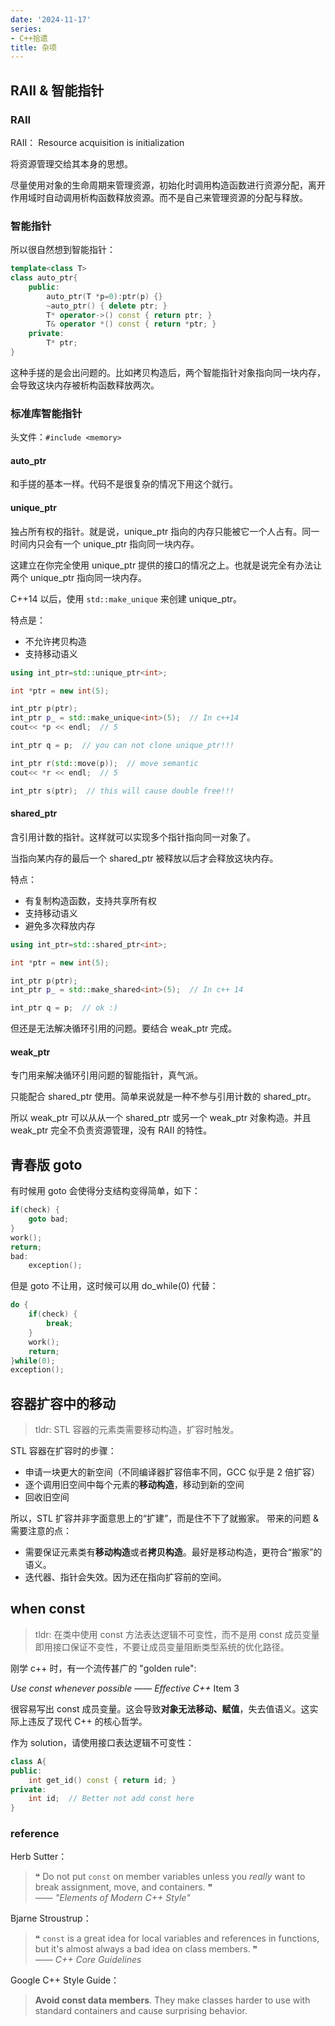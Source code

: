 ```yaml
---
date: '2024-11-17'
series:
- C++拾遗
title: 杂项
---
```


## RAII & 智能指针

### RAII

RAII： Resource acquisition is initialization

将资源管理交给其本身的思想。

尽量使用对象的生命周期来管理资源，初始化时调用构造函数进行资源分配，离开作用域时自动调用析构函数释放资源。而不是自己来管理资源的分配与释放。

### 智能指针

所以很自然想到智能指针：
```cpp
template<class T>
class auto_ptr{
	public:
		auto_ptr(T *p=0):ptr(p) {}
		~auto_ptr() { delete ptr; }
		T* operator->() const { return ptr; }
		T& operator *() const { return *ptr; }
	private:
		T* ptr;
}
```

这种手搓的是会出问题的。比如拷贝构造后，两个智能指针对象指向同一块内存，会导致这块内存被析构函数释放两次。

### 标准库智能指针

头文件：`#include <memory>`

#### auto_ptr

和手搓的基本一样。代码不是很复杂的情况下用这个就行。

#### unique_ptr

独占所有权的指针。就是说，unique_ptr 指向的内存只能被它一个人占有。同一时间内只会有一个 unique_ptr 指向同一块内存。

这建立在你完全使用 unique_ptr 提供的接口的情况之上。也就是说完全有办法让两个 unique_ptr 指向同一块内存。

C++14 以后，使用 `std::make_unique` 来创建 unique_ptr。

特点是：
- 不允许拷贝构造
- 支持移动语义

```cpp
using int_ptr=std::unique_ptr<int>;

int *ptr = new int(5);

int_ptr p(ptr);
int_ptr p_ = std::make_unique<int>(5);  // In c++14
cout<< *p << endl;  // 5

int_ptr q = p;  // you can not clone unique_ptr!!!

int_ptr r(std::move(p));  // move semantic
cout<< *r << endl;  // 5

int_ptr s(ptr);  // this will cause double free!!!
```

#### shared_ptr

含引用计数的指针。这样就可以实现多个指针指向同一对象了。

当指向某内存的最后一个 shared_ptr 被释放以后才会释放这块内存。

特点：
- 有复制构造函数，支持共享所有权
- 支持移动语义
- 避免多次释放内存

```cpp
using int_ptr=std::shared_ptr<int>;

int *ptr = new int(5);

int_ptr p(ptr);
int_ptr p_ = std::make_shared<int>(5);  // In c++ 14

int_ptr q = p;  // ok :)
```

但还是无法解决循环引用的问题。要结合 weak_ptr 完成。

#### weak_ptr

专门用来解决循环引用问题的智能指针，真气派。

只能配合 shared_ptr 使用。简单来说就是一种不参与引用计数的 shared_ptr。

所以 weak_ptr 可以从从一个 shared_ptr 或另一个 weak_ptr 对象构造。并且 weak_ptr 完全不负责资源管理，没有 RAII 的特性。

## 青春版 goto

有时候用 goto 会使得分支结构变得简单，如下：

```cpp
if(check) {
	goto bad;
}
work();
return;
bad:
	exception();
```

但是 goto 不让用，这时候可以用 do_while(0) 代替：

```cpp
do {
	if(check) {
		break;
	}
	work();
	return;
}while(0);
exception();
```

## 容器扩容中的移动

>tldr: STL 容器的元素类需要移动构造，扩容时触发。

STL 容器在扩容时的步骤：
- 申请一块更大的新空间（不同编译器扩容倍率不同，GCC 似乎是 2 倍扩容）
- 逐个调用旧空间中每个元素的**移动构造**，移动到新的空间
- 回收旧空间

所以，STL 扩容并非字面意思上的“扩建”，而是住不下了就搬家。
带来的问题 & 需要注意的点：
- 需要保证元素类有**移动构造**或者**拷贝构造**。最好是移动构造，更符合“搬家”的语义。
- 迭代器、指针会失效。因为还在指向扩容前的空间。

## when const

> tldr: 在类中使用 const 方法表达逻辑不可变性，而不是用 const 成员变量
> 即用接口保证不变性，不要让成员变量阻断类型系统的优化路径。

刚学 c++ 时，有一个流传甚广的 "golden rule":

*Use const whenever possible* —— *Effective C++* Item 3

很容易写出 const 成员变量。这会导致**对象无法移动、赋值**，失去值语义。这实际上违反了现代 C++ 的核心哲学。

作为 solution，请使用接口表达逻辑不可变性：

```cpp
class A{
public:
	int get_id() const { return id; }
private:
	int id;  // Better not add const here
}
```

### reference

Herb Sutter：

> ❝ Do not put `const` on member variables unless you _really_ want to break assignment, move, and containers. ❞  
> —— _"Elements of Modern C++ Style"_

Bjarne Stroustrup：

> ❝ `const` is a great idea for local variables and references in functions, but it's almost always a bad idea on class members. ❞  
> —— _C++ Core Guidelines_

Google C++ Style Guide：

> **Avoid const data members**. They make classes harder to use with standard containers and cause surprising behavior.